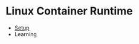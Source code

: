 # Linux Container Runtime

* [Setup](https://github.com/redtree0/Learning-C/tree/master/Setup)
* Learning
